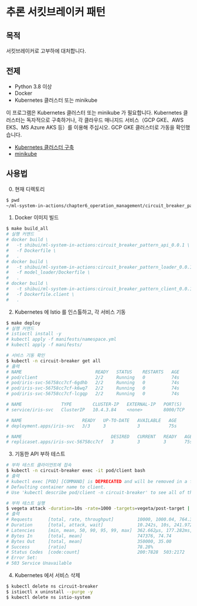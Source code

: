 # 추론 서킷브레이커 패턴

## 목적

서킷브레이커로 고부하에 대처합니다.

## 전제

- Python 3.8 이상
- Docker
- Kubernetes 클러스터 또는 minikube

이 프로그램은 Kubernetes 클러스터 또는 minikube 가 필요합니다.
Kubernetes 클러스터는 독자적으로 구축하거나, 각 클라우드 매니지드 서비스（GCP GKE、AWS EKS、MS Azure AKS 등）를 이용해 주십시오.
GCP GKE 클러스터로 가동을 확인했습니다.

- [Kubernetes 클러스터 구축](https://kubernetes.io/ja/docs/setup/)
- [minikube](https://kubernetes.io/ja/docs/setup/learning-environment/minikube/)

## 사용법

0. 현재 디렉토리

```sh
$ pwd
~/ml-system-in-actions/chapter6_operation_management/circuit_breaker_pattern
```

1. Docker 이미지 빌드

```sh
$ make build_all
# 실행 커맨드
# docker build \
# 	-t shibui/ml-system-in-actions:circuit_breaker_pattern_api_0.0.1 \
# 	-f Dockerfile \
# 	.
# docker build \
# 	-t shibui/ml-system-in-actions:circuit_breaker_pattern_loader_0.0.1 \
# 	-f model_loader/Dockerfile \
# 	.
# docker build \
# 	-t shibui/ml-system-in-actions:circuit_breaker_pattern_client_0.0.1 \
# 	-f Dockerfile.client \
# 	.
```

2. Kubernetes 에 Istio 를 인스톨하고, 각 서비스 기동

```sh
$ make deploy
# 실행 커맨드
# istioctl install -y
# kubectl apply -f manifests/namespace.yml
# kubectl apply -f manifests/

# 서비스 기동 확인
$ kubectl -n circuit-breaker get all
# 출력
# NAME                            READY   STATUS    RESTARTS   AGE
# pod/client                      2/2     Running   0          74s
# pod/iris-svc-56758cc7cf-6gdhb   2/2     Running   0          74s
# pod/iris-svc-56758cc7cf-k6wq7   2/2     Running   0          74s
# pod/iris-svc-56758cc7cf-lcgqp   2/2     Running   0          74s

# NAME               TYPE        CLUSTER-IP   EXTERNAL-IP   PORT(S)    AGE
# service/iris-svc   ClusterIP   10.4.3.84    <none>        8000/TCP   74s

# NAME                       READY   UP-TO-DATE   AVAILABLE   AGE
# deployment.apps/iris-svc   3/3     3            3           75s

# NAME                                  DESIRED   CURRENT   READY   AGE
# replicaset.apps/iris-svc-56758cc7cf   3         3         3       75s
```

3. 기동한 API 부하 테스트

```sh
# 부하 테스트 클라이언트에 접속
$ kubectl -n circuit-breaker exec -it pod/client bash
# 출력
# kubectl exec [POD] [COMMAND] is DEPRECATED and will be removed in a future version. Use kubectl kubectl exec [POD] -- [COMMAND] instead.
# Defaulting container name to client.
# Use 'kubectl describe pod/client -n circuit-breaker' to see all of the containers in this pod.

# 부하 테스트 실행
$ vegeta attack -duration=10s -rate=1000 -targets=vegeta/post-target | vegeta report -type=text
# 출력
# Requests      [total, rate, throughput]         10000, 1000.04, 764.34
# Duration      [total, attack, wait]             10.242s, 10s, 241.972ms
# Latencies     [min, mean, 50, 90, 95, 99, max]  362.662µs, 177.282ms, 90.438ms, 427.767ms, 672.361ms, 1.419s, 2.929s
# Bytes In      [total, mean]                     747376, 74.74
# Bytes Out     [total, mean]                     350000, 35.00
# Success       [ratio]                           78.28%
# Status Codes  [code:count]                      200:7828  503:2172
# Error Set:
# 503 Service Unavailable
```

4. Kubernetes 에서 서비스 삭제

```sh
$ kubectl delete ns circuit-breaker
$ istioctl x uninstall --purge -y
$ kubectl delete ns istio-system
```
